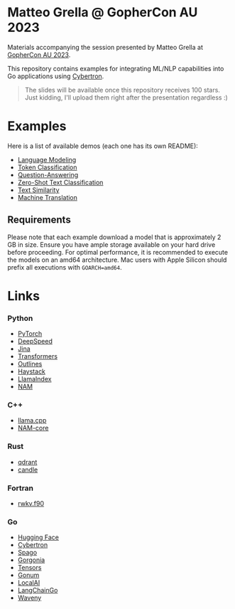 # Matteo Grella @ GopherCon AU 2023

Materials accompanying the session presented by Matteo Grella at [GopherCon AU 2023](https://gophercon.com.au/).

This repository contains examples for integrating ML/NLP capabilities into Go applications using [Cybertron](https://github.com/nlpodyssey/cybertron).

> The slides will be available once this repository receives 100 stars. Just kidding, I'll upload them right after the presentation regardless :)

# Examples

Here is a list of available demos (each one has its own README):
- [Language Modeling](https://github.com/matteo-grella/gophercon-au-2023/tree/main/languagemodeling)
- [Token Classification](https://github.com/matteo-grella/gophercon-au-2023/tree/main/tokenclassification)
- [Question-Answering](https://github.com/matteo-grella/gophercon-au-2023/tree/main/questionanswering)
- [Zero-Shot Text Classification](https://github.com/matteo-grella/gophercon-au-2023/tree/main/zeroshotclassification)
- [Text Similarity](https://github.com/matteo-grella/gophercon-au-2023/tree/main/textsimilarity)
- [Machine Translation](https://github.com/matteo-grella/gophercon-au-2023/tree/main/textgeneration)

## Requirements

Please note that each example download a model that is approximately 2 GB in size. Ensure you have ample storage available on your hard drive before proceeding. For optimal performance, it is recommended to execute the models on an amd64 architecture. Mac users with Apple Silicon should prefix all executions with `GOARCH=amd64`.

# Links

### Python

- [PyTorch](https://github.com/pytorch/pytorch)
- [DeepSpeed](https://github.com/microsoft/DeepSpeed)
- [Jina](https://github.com/jina-ai/jina)
- [Transformers](https://github.com/huggingface/transformers)
- [Outlines](https://github.com/outlines-dev/outlines/)
- [Haystack](https://github.com/deepset-ai/haystack)
- [LlamaIndex](https://github.com/run-llama/llama_index)
- [NAM](https://github.com/sdatkinson/neural-amp-modeler)

### C++

- [llama.cpp](https://github.com/ggerganov/llama.cpp)
- [NAM-core](https://github.com/sdatkinson/NeuralAmpModelerCore)

### Rust

- [qdrant](https://github.com/qdrant/qdrant)
- [candle](https://github.com/huggingface/candle)

### Fortran

- [rwkv.f90](https://github.com/FortAI-Hub/rwkv.f90)

### Go
- [Hugging Face](https://huggingface.co/models)
- [Cybertron](https://github.com/nlpodyssey/cybertron)
- [Spago](https://github.com/nlpodyssey/spago)
- [Gorgonia](https://github.com/gorgonia/gorgonia)
- [Tensors](https://github.com/gorgonia/tensor)
- [Gonum](https://github.com/gonum/gonum)
- [LocalAI](https://github.com/mudler/LocalAI)
- [LangChainGo](https://github.com/tmc/langchaingo)
- [Waveny](https://github.com/nlpodyssey/waveny)
